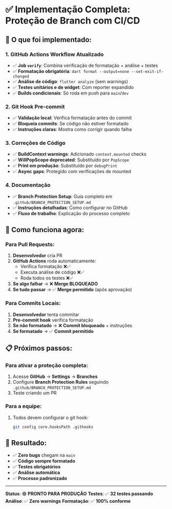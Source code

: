 # ✅ Implementação Completa: Proteção de Branch com CI/CD

## 🎯 **O que foi implementado:**

### 1. **GitHub Actions Workflow Atualizado**
- ✅ **Job `verify`**: Combina verificação de formatação + análise + testes
- ✅ **Formatação obrigatória**: `dart format --output=none --set-exit-if-changed`
- ✅ **Análise de código**: `flutter analyze` (sem warnings)
- ✅ **Testes unitários e de widget**: Com reporter expandido
- ✅ **Builds condicionais**: Só roda em push para `main`/`dev`

### 2. **Git Hook Pre-commit**
- ✅ **Validação local**: Verifica formatação antes do commit
- ✅ **Bloqueia commits**: Se código não estiver formatado
- ✅ **Instruções claras**: Mostra como corrigir quando falha

### 3. **Correções de Código**
- ✅ **BuildContext warnings**: Adicionado `context.mounted` checks
- ✅ **WillPopScope deprecated**: Substituído por `PopScope`
- ✅ **Print em produção**: Substituído por `debugPrint`
- ✅ **Async gaps**: Protegido com verificações de mounted

### 4. **Documentação**
- ✅ **Branch Protection Setup**: Guia completo em `.github/BRANCH_PROTECTION_SETUP.md`
- ✅ **Instruções detalhadas**: Como configurar no GitHub
- ✅ **Fluxo de trabalho**: Explicação do processo completo

## 🚀 **Como funciona agora:**

### **Para Pull Requests:**
1. **Desenvolvedor** cria PR
2. **GitHub Actions** roda automaticamente:
   - Verifica formatação ❌✅
   - Executa análise de código ❌✅
   - Roda todos os testes ❌✅
3. **Se algo falhar** → ❌ **Merge BLOQUEADO**
4. **Se tudo passar** → ✅ **Merge permitido** (após aprovação)

### **Para Commits Locais:**
1. **Desenvolvedor** tenta commitar
2. **Pre-commit hook** verifica formatação
3. **Se não formatado** → ❌ **Commit bloqueado** + instruções
4. **Se formatado** → ✅ **Commit permitido**

## 📋 **Próximos passos:**

### **Para ativar a proteção completa:**
1. Acesse **GitHub** → **Settings** → **Branches**
2. Configure **Branch Protection Rules** seguindo `.github/BRANCH_PROTECTION_SETUP.md`
3. Teste criando um PR

### **Para a equipe:**
1. Todos devem configurar o git hook:
   ```bash
   git config core.hooksPath .githooks
   ```

## 🎉 **Resultado:**
- ✅ **Zero bugs** chegam na `main`
- ✅ **Código sempre formatado**
- ✅ **Testes obrigatórios**
- ✅ **Análise automática**
- ✅ **Processo padronizado**

---

**Status**: 🟢 **PRONTO PARA PRODUÇÃO** 
**Testes**: ✅ **32 testes passando**
**Análise**: ✅ **Zero warnings**
**Formatação**: ✅ **100% conforme**
